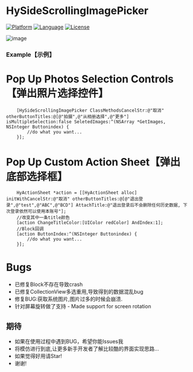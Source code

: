 # HySideScrollingImagePicker
[![Platform](http://img.shields.io/badge/platform-ios-blue.svg?style=flat
)](https://developer.apple.com/iphone/index.action)
[![Language](http://img.shields.io/badge/language-ObjC-brightgreen.svg?style=flat)](https://developer.apple.com/Objective-C)
[![License](http://img.shields.io/badge/license-MIT-lightgrey.svg?style=flat)](http://mit-license.org)

![image](https://raw.githubusercontent.com/wwdc14/HySideScrollingImagePicker/FixBranch/HySideScrollingImagePicker/Untitled.gif)

### Example【示例】

# Pop Up Photos Selection Controls【弹出照片选择控件】
```objc
    [HySideScrollingImagePicker ClassMethodsCancelStr:@"取消" otherButtonTitles:@[@"拍摄",@"从相册选择",@"更多"] isMultipleSelection:false SeletedImages:^(NSArray *GetImages, NSInteger Buttonindex) {
        //do what you want...
    }];
```
# Pop Up Custom Action Sheet【弹出底部选择框】
```objc
    HyActionSheet *action = [[HyActionSheet alloc] initWithCancelStr:@"取消" otherButtonTitles:@[@"退出登录",@"test",@"ABC",@"BCD"] AttachTitle:@"退出登录后不会删除任何历史数据, 下次登录依然可以使用本账号"];
    //改变其中一条title颜色
    [action ChangeTitleColor:[UIColor redColor] AndIndex:1];
    //Block回调
    [action ButtonIndex:^(NSInteger Buttonindex) {
        //do what you want...
    }];
```

# Bugs
* 已修复Block不存在导致crash
* 已修复CollectionView多选重用,导致得到的数据混乱bug
* 修复BUG:获取系统图片,图片过多的时候会崩溃.
* 针对屏幕旋转做了支持 - Made support for screen rotation

## 期待
* 如果在使用过程中遇到BUG，希望你能Issues我
* 将模仿进行到底,让更多新手开发者了解比较酷的界面实现思路... 
* 如果觉得好用请Star!
* 谢谢!
